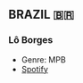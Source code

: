 ## BRAZIL 🇧🇷
### Lô Borges
- Genre: MPB
- [Spotify](https://open.spotify.com/artist/1mZbRiSVb2ExneAlDbBiiT?si=p_fW8XloSWmWz-0XybUg2Q)